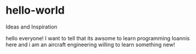 # hello-world
Ideas and Inspiration

hello everyone!
I want to tell that its awsome to learn programming
Ioannis here and i am an aircraft engineering willing to learn something new!
